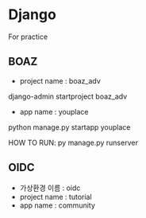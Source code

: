 # Django
For practice

## BOAZ
* project name : boaz_adv

django-admin startproject boaz_adv
* app name : youplace 

python manage.py startapp youplace

HOW TO RUN:
py manage.py runserver

## OIDC
* 가상환경 이름 : oidc
* project name : tutorial
* app name : community
